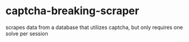 # captcha-breaking-scraper
scrapes data from a database that utilizes captcha, but only requires one solve per session


